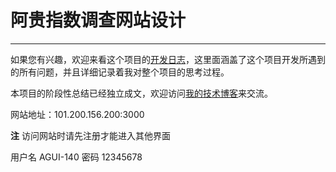 # 阿贵指数调查网站设计

***

如果您有兴趣，欢迎来看这个项目的[开发日志](https://github.com/KevinHu-1024/agui.com/wiki/%E5%BC%80%E5%8F%91%E6%97%A5%E5%BF%97)，这里面涵盖了这个项目开发所遇到的所有问题，并且详细记录着我对整个项目的思考过程。

本项目的阶段性总结已经独立成文，欢迎访问[我的技术博客](http://kevinhu-1024.github.io/)来交流。

网站地址：101.200.156.200:3000

**注** 访问网站时请先注册才能进入其他界面

用户名 AGUI-140
密码 12345678
